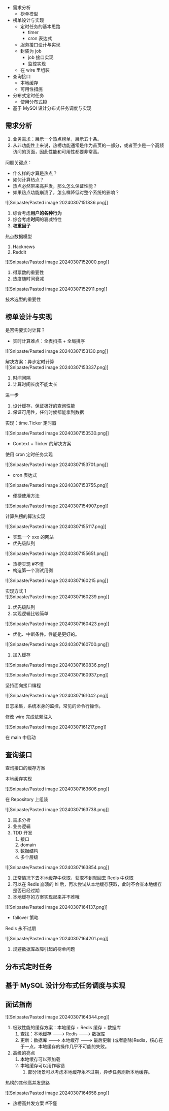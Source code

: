 - 需求分析
	- 榜单模型
- 榜单设计与实现
	- 定时任务的基本思路
		- timer
		- cron 表达式
	- 服务接口设计与实现
	- 封装为 job
		- job 接口实现
		- 监控实现
	- 在 wire 里组装
- 查询接口
	- 本地缓存
	- 可用性措施
- 分布式定时任务
	- 使用分布式锁
- 基于 MySQl 设计分布式任务调度与实现

## 需求分析

1. 业务需求：展示一个热点榜单，展示五十条。
2. 从非功能性上来说，热榜功能通常是作为首页的一部分，或者至少是一个高频访问的页面，因此性能和可用性都要非常高。

问题关键点：

- 什么样的才算是热点？
- 如何计算热点？
- 热点必然带来高并发，那么怎么保证性能？
- 如果热点功能崩溃了，怎么样降低对整个系统的影响？

![[Snipaste/Pasted image 20240307151836.png]]

1. 综合考虑**用户的各种行为**
2. 综合考虑**时间**的衰减特性
3. **权重因子**

热点数据模型

1. Hacknews
2. Reddit

![[Snipaste/Pasted image 20240307152000.png]]

1. 得票数的重要性
2. 热度随时间衰减

![[Snipaste/Pasted image 20240307152911.png]]

技术选型的重要性

## 榜单设计与实现

是否需要实时计算？

- 实时计算难点：全表扫描 + 全局排序

![[Snipaste/Pasted image 20240307153130.png]]

解决方案：异步定时计算  
![[Snipaste/Pasted image 20240307153337.png]]

1. 时间间隔
2. 计算时间长度不能太长

进一步

1. 设计缓存，保证极好的查询性能
2. 保证可用性，任何时候都能拿到数据

实现：time.Ticker 定时器

![[Snipaste/Pasted image 20240307153530.png]]

- Context + Ticker 的解决方案

使用 cron 定时任务实现

![[Snipaste/Pasted image 20240307153701.png]]

- cron 表达式  

![[Snipaste/Pasted image 20240307153755.png]]

- 便捷使用方法

![[Snipaste/Pasted image 20240307154907.png]]

计算热榜的算法实现

![[Snipaste/Pasted image 20240307155117.png]]

- 实现一个 xxx 的网站
- 优先级队列

![[Snipaste/Pasted image 20240307155651.png]]

- 热榜实现 #不懂
- 构造第一个测试用例

![[Snipaste/Pasted image 20240307160215.png]]

实现方式 1  
![[Snipaste/Pasted image 20240307160239.png]]

1. 优先级队列
2. 实现逻辑比较简单

![[Snipaste/Pasted image 20240307160423.png]]

- 优化、中断条件。性能是更好的。

![[Snipaste/Pasted image 20240307160700.png]]

1. 加入缓存

![[Snipaste/Pasted image 20240307160836.png]]

![[Snipaste/Pasted image 20240307160937.png]]

坚持面向接口编程

![[Snipaste/Pasted image 20240307161042.png]]

日志采集，系统本身的监控，常见的命令行操作。

修改 wire 完成依赖注入

![[Snipaste/Pasted image 20240307161217.png]]

在 main 中启动

## 查询接口

查询接口的缓存方案

本地缓存实现

![[Snipaste/Pasted image 20240307163606.png]]

在 Repository 上组装

![[Snipaste/Pasted image 20240307163738.png]]

1. 需求分析
2. 业务逻辑
3. TDD 开发
	1. 接口
	2. domain
	3. 数据结构
	4. 多个层级

![[Snipaste/Pasted image 20240307163854.png]]

1. 正常情况下去本地缓存中获取，获取不到就回去 Redis 中获取
2. 可以在 Redis 崩溃的 hi 后，再次尝试从本地缓存获取，此时不会查本地缓存是否已经过期
3. 本地缓存的方案实现起来并不难哦

![[Snipaste/Pasted image 20240307164137.png]]

- fallover 策略

Redis 永不过期

![[Snipaste/Pasted image 20240307164201.png]]

1. 规避数据库故障引起的榜单问题

## 分布式定时任务

## 基于 MySQL 设计分布式任务调度与实现

## 面试指南

![[Snipaste/Pasted image 20240307164344.png]]

1. 极致性能的缓存方案：本地缓存 + Redis 缓存 + 数据库
	1. 查找：本地缓存 ---> Redis ---> 数据库
	2. 更新：数据库 ---> 本地缓存 ---> 最后更新 (或者删除)Redis，核心在于一点，本地缓存的操作几乎不可能的失败。
2. 高级的亮点
	1. 本地缓存可以预加载
	2. 本地缓存可以用作容错
		1. 部分场景可以考虑本地缓存永不过期，异步任务刷新本地缓存。

热榜的其他高并发思路

![[Snipaste/Pasted image 20240307164658.png]]

- 热榜高并发方案 #不懂

